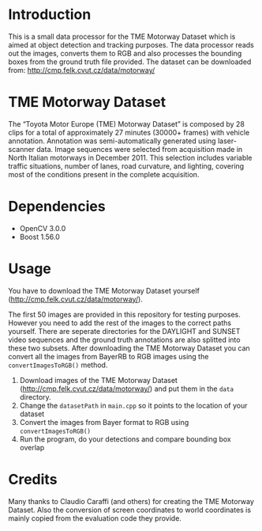 # Introduction
This is a small data processor for the TME Motorway Dataset which is aimed at object detection and tracking purposes. The data processor reads out the images, converts them to RGB and also processes the bounding boxes from the ground truth file provided. The dataset can be downloaded from: http://cmp.felk.cvut.cz/data/motorway/

# TME Motorway Dataset
The “Toyota Motor Europe (TME) Motorway Dataset” is composed by 28 clips for a total of approximately 27 minutes (30000+ frames) with vehicle annotation. Annotation was semi-automatically generated using laser-scanner data. Image sequences were selected from acquisition made in North Italian motorways in December 2011. This selection includes variable traffic situations, number of lanes, road curvature, and lighting, covering most of the conditions present in the complete acquisition. 

# Dependencies
- OpenCV 3.0.0
- Boost 1.56.0

# Usage
You have to download the TME Motorway Dataset yourself (http://cmp.felk.cvut.cz/data/motorway/). 

The first 50 images are provided in this repository for testing purposes. However you need to add the rest of the images to the correct paths yourself. There are seperate directories for the DAYLIGHT and SUNSET video sequences and the ground truth annotations are also splitted into these two subsets. After downloading the TME Motorway Dataset you can convert all the images from BayerRB to RGB images using the `convertImagesToRGB()` method.

1. Download images of the TME Motorway Dataset (http://cmp.felk.cvut.cz/data/motorway/) and put them in the `data` directory.
2. Change the `datasetPath` in `main.cpp` so it points to the location of your dataset
3. Convert the images from Bayer format to RGB using `convertImagesToRGB()`
4. Run the program, do your detections and compare bounding box overlap

# Credits
Many thanks to Claudio Caraffi (and others) for creating the TME Motorway Dataset. Also the conversion of screen coordinates to world coordinates is mainly copied from the evaluation code they provide. 


